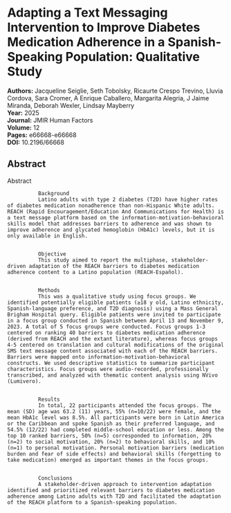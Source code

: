 # Adapting a Text Messaging Intervention to Improve Diabetes Medication Adherence in a Spanish-Speaking Population: Qualitative Study

**Authors:** Jacqueline Seiglie, Seth Tobolsky, Ricaurte Crespo Trevino, Lluvia Cordova, Sara Cromer, A Enrique Caballero, Margarita Alegria, J Jaime Miranda, Deborah Wexler, Lindsay Mayberry  
**Year:** 2025  
**Journal:** JMIR Human Factors  
**Volume:** 12  
**Pages:** e66668-e66668  
**DOI:** 10.2196/66668  

## Abstract
Abstract
            
              Background
              Latino adults with type 2 diabetes (T2D) have higher rates of diabetes medication nonadherence than non-Hispanic White adults. REACH (Rapid Encouragement/Education And Communications for Health) is a text message platform based on the information-motivation-behavioral skills model that addresses barriers to adherence and was shown to improve adherence and glycated hemoglobin (HbA1c) levels, but it is only available in English.
            
            
              Objective
              This study aimed to report the multiphase, stakeholder-driven adaptation of the REACH barriers to diabetes medication adherence content to a Latino population (REACH-Español).
            
            
              Methods
              This was a qualitative study using focus groups. We identified potentially eligible patients (≥18 y old, Latino ethnicity, Spanish-language preference, and T2D diagnosis) using a Mass General Brigham Hospital query. Eligible patients were invited to participate in a focus group conducted in Spanish between April 13 and November 9, 2023. A total of 5 focus groups were conducted. Focus groups 1‐3 centered on ranking 40 barriers to diabetes medication adherence (derived from REACH and the extant literature), whereas focus groups 4‐5 centered on translation and cultural modifications of the original SMS text message content associated with each of the REACH barriers. Barriers were mapped onto information-motivation-behavioral constructs. We used descriptive statistics to summarize participant characteristics. Focus groups were audio-recorded, professionally transcribed, and analyzed with thematic content analysis using NVivo (Lumivero).
            
            
              Results
              In total, 22 participants attended the focus groups. The mean (SD) age was 63.2 (11) years, 55% (n=10/22) were female, and the mean HbA1c level was 8.5%. All participants were born in Latin America or the Caribbean and spoke Spanish as their preferred language, and 54.5% (12/22) had completed middle-school education or less. Among the top 10 ranked barriers, 50% (n=5) corresponded to information, 20% (n=2) to social motivation, 20% (n=2) to behavioral skills, and 10% (n=1) to personal motivation. Personal motivation barriers (medication burden and fear of side effects) and behavioral skills (forgetting to take medication) emerged as important themes in the focus groups.
            
            
              Conclusions
              A stakeholder-driven approach to intervention adaptation identified and prioritized relevant barriers to diabetes medication adherence among Latino adults with T2D and facilitated the adaptation of the REACH platform to a Spanish-speaking population.


